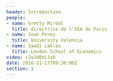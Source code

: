 ```yaml
---
header: Introduction
people:
- name: Gretty Mirdal
  title: directrice de l'IEA de Paris
- name: Juan Perez
  title: University Valencia
- name: Saadi Lahlou
  title: London School of Economics
video: cJwJdOVLJx0
date: 2016-11-17T09:30:00Z
section: 1
---
```

